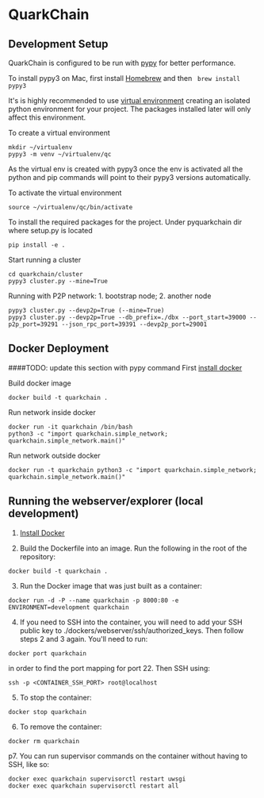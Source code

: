 # QuarkChain

## Development Setup

QuarkChain is configured to be run with [pypy](http://pypy.org/index.html) for better performance.

To install pypy3 on Mac, first install [Homebrew](https://brew.sh/) and then ``` brew install pypy3```

It's is highly recommended to use [virtual environment](https://docs.python.org/3/library/venv.html) creating an isolated python environment for your project.
The packages installed later will only affect this environment.

To create a virtual environment
```
mkdir ~/virtualenv
pypy3 -m venv ~/virtualenv/qc
```
As the virtual env is created with pypy3 once the env is activated all the python and pip commands will point to their pypy3 versions automatically.

To activate the virtual environment
```
source ~/virtualenv/qc/bin/activate
```
To install the required packages for the project. Under pyquarkchain dir where setup.py is located
```
pip install -e .
```

Start running a cluster
```
cd quarkchain/cluster
pypy3 cluster.py --mine=True
```

Running with P2P network: 1. bootstrap node; 2. another node
```
pypy3 cluster.py --devp2p=True (--mine=True)
pypy3 cluster.py --devp2p=True --db_prefix=./dbx --port_start=39000 --p2p_port=39291 --json_rpc_port=39391 --devp2p_port=29001

```

## Docker Deployment
####TODO: update this section with pypy command
First [install docker](https://docs.docker.com/install/linux/docker-ce/ubuntu/)

Build docker image
```
docker build -t quarkchain .
```

Run network inside docker
```
docker run -it quarkchain /bin/bash
python3 -c "import quarkchain.simple_network; quarkchain.simple_network.main()"
```

Run network outside docker
```
docker run -t quarkchain python3 -c "import quarkchain.simple_network; quarkchain.simple_network.main()"
```


## Running the webserver/explorer (local development)
1. [Install Docker](https://docs.docker.com/docker-for-mac/install/)

2. Build the Dockerfile into an image. Run the following in the root of the repository:
```
docker build -t quarkchain .
```

3. Run the Docker image that was just built as a container:
```
docker run -d -P --name quarkchain -p 8000:80 -e ENVIRONMENT=development quarkchain
```

4. If you need to SSH into the container, you will need to add your SSH public key to ./dockers/webserver/ssh/authorized_keys. Then follow steps 2 and 3 again. You'll need to run:
```
docker port quarkchain
```
in order to find the port mapping for port 22. Then SSH using:
```
ssh -p <CONTAINER_SSH_PORT> root@localhost
```

5. To stop the container:
```
docker stop quarkchain
```

6. To remove the container:
```
docker rm quarkchain
```

p7. You can run supervisor commands on the container without having to SSH, like so:
```
docker exec quarkchain supervisorctl restart uwsgi
docker exec quarkchain supervisorctl restart all
```
